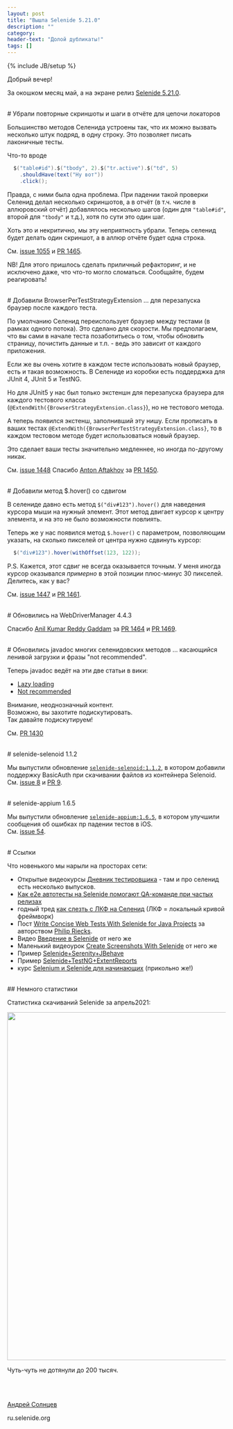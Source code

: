```yaml
---
layout: post
title: "Вышла Selenide 5.21.0"
description: ""
category:
header-text: "Долой дубликаты!"
tags: []
---
```

{% include JB/setup %}

Добрый вечер!  

За окошком месяц май, а на экране релиз [Selenide 5.21.0](https://github.com/selenide/selenide/milestone/123?closed=1).


<br>
# Убрали повторные скриншоты и шаги в отчёте для цепочи локаторов

Большинство методов Селенида устроены так, что их можно вызвать несколько штук подряд, в одну строку. 
Это позволяет писать лаконичные тесты. 

Что-то вроде

```java
  $("table#id").$("tbody", 2).$("tr.active").$("td", 5)
    .shouldHave(text("Ну вот"))
    .click();
```

Правда, с ними была одна проблема. При падении такой проверки Селенид делал несколько скриншотов, а 
в отчёт (в т.ч. числе в аллюровский отчёт) добавлялось несколько шагов (один для `"table#id"`, второй для `"tbody"` и т.д.), 
хотя по сути это один шаг. 

Хоть это и некритично, мы эту неприятность убрали. Теперь селенид будет делать один скриншот, а в аллюр отчёте будет одна строка. 

См. [issue 1055](https://github.com/selenide/selenide/issues/1055) и [PR 1465](https://github.com/selenide/selenide/pull/1465).

NB! Для этого пришлось сделать приличный рефакторинг, и не исключено даже, что что-то могло сломаться. Сообщайте, будем реагировать!

<br>
# Добавили BrowserPerTestStrategyExtension 
... для перезапуска браузер после каждого теста. 

По умолчанию Селенид переиспользует браузер между тестами (в рамках одного потока). Это сделано для скорости. 
Мы предполагаем, что вы сами в начале теста позаботитьесь о том, чтобы обновить страницу, почистить данные и т.п. - ведь это зависит от каждого приложения. 

Если же вы очень хотите в каждом тесте использовать новый браузер, есть и такая возможность. 
В Селениде из коробки есть поддерджка для JUnit 4, JUnit 5 и TestNG. 

Но для JUnit5 у нас был только экстеншн для перезапуска браузера для каждого тестового класса (`@ExtendWith({BrowserStrategyExtension.class}`), но не тестового метода. 

А теперь появился экстенш, заполнивший эту нишу. Если прописать в ваших тестах `@ExtendWith({BrowserPerTestStrategyExtension.class}`, то в каждом тестовом методе будет использоваться новый браузер. 

Это сделает ваши тесты значительно медленнее, но иногда по-другому никак. 

См. [issue 1448](https://github.com/selenide/selenide/issues/1448)
Спасибо [Anton Aftakhov](https://github.com/simple-elf) за [PR 1450](https://github.com/selenide/selenide/pull/1450).

<br>
# Добавили метод $.hover() со сдвигом

В селениде давно есть метод `$("div#123").hover()` для наведения курсора мыши на нужный элемент. 
Этот метод двигает курсор к центру элемента, и на это не было возможности повлиять. 

Теперь же у нас появился метод `$.hover()` с параметром, позволяющим указать, на сколько пикселей от центра нужно сдвинуть курсор:

```java
  $("div#123").hover(withOffset(123, 122));
```

P.S. Кажется, этот сдвиг не всегда оказывается точным. У меня иногда курсор оказывался _примерно_ в этой позиции плюс-минус 30 пикселей. 
Делитесь, как у вас?

См. [issue 1447](https://github.com/selenide/selenide/issues/1447) и [PR 1461](https://github.com/selenide/selenide/pull/1461).

<br> 
# Обновились на WebDriverManager 4.4.3

Спасибо [Anil Kumar Reddy Gaddam](https://github.com/anilreddy)
за [PR 1464](https://github.com/selenide/selenide/pull/1464) 
 и [PR 1469](https://github.com/selenide/selenide/pull/1469).

<br>
# Обновились javadoc многих селенидовских методов
... касающийся ленивой загрузки и фразы "not recommended".

Теперь javadoc ведёт на эти две статьи в вики:
* [Lazy loading](https://github.com/selenide/selenide/wiki/Lazy-loading)
* [Not recommended](https://github.com/selenide/selenide/wiki/Do-not-use-getters-in-tests)

Внимание, неоднозначный контент.  
Возможно, вы захотите подискутировать.   
Так давайте подискутируем!  

См. [PR 1430](https://github.com/selenide/selenide/pull/1430)

<br>
# selenide-selenoid 1.1.2

Мы выпустили обновление [`selenide-selenoid:1.1.2`](https://github.com/selenide/selenide-selenoid/blob/main/CHANGELOG.md), в котором добавили поддержку BasicAuth при скачивании файлов из контейнера Selenoid.   
См. [issue 8](https://github.com/selenide/selenide-selenoid/issues/8) и [PR 9](https://github.com/selenide/selenide-selenoid/pull/9). 


<br>
# selenide-appium 1.6.5

Мы выпустили обновление [`selenide-appium:1.6.5`](https://github.com/selenide/selenide-appium/blob/master/CHANGELOG), в котором улучшили сообщения об ошибках пр падении тестов в iOS.  
См. [issue 54](https://github.com/selenide/selenide-appium/issues/54). 


<br>
# Ссылки

Что новенького мы нарыли на просторах сети:

* Открытые видеокурсы [Дневник тестировщика](https://www.youtube.com/channel/UCVE8_r0VkxUYjGd094sKc4g) - там и про селенид есть несколько выпусков.
* [Как e2e автотесты на Selenide помогают QA-команде при частых релизах](https://habr.com/ru/company/croc/blog/546430/)
* годный тред [как слезть с ЛКФ на Селенид](https://twitter.com/arthicl/status/1366598485252964360?s=20)   (ЛКФ = локальный кривой фреймворк)
* Пост [Write Concise Web Tests With Selenide for Java Projects](https://rieckpil.de/write-concise-web-tests-with-selenide-for-java-projects/) за авторством [Philip Riecks](https://github.com/rieckpil).
* Видео [Введение в Selenide](https://www.youtube.com/watch?v=T9xns1iMbPI) от него же
* Маленький видеоурок [Create Screenshots With Selenide](https://www.youtube.com/watch?v=XPUPirH1yMs) от него же
* Пример [Selenide+Serenity+JBehave](https://github.com/senpay/layered-test-framework-example-serenity-jbehave)
* Пример [Selenide+TestNG+ExtentReports](https://github.com/sergiomartins8/test-automation-bootstrap/tree/master/ui-tests)
* курс [Selenium и Selenide для начинающих](https://slifki.info/threads/sergei-semenov-selenium-i-selenide-dlja-nachinajuschix-automation-qa-qc-na-java-2020.85098/) (прикольно же!)

<br/>
## Немного статистики

Статистика скачиваний Selenide за апрель2021:
<center>
  <img src="{{ BASE_PATH }}/images/2021/05/selenide.downloads.png" width="800"/>
</center>

Чуть-чуть не дотянули до 200 тысяч. 

<br/>

<br>

[Андрей Солнцев](http://asolntsev.github.io/)

ru.selenide.org
